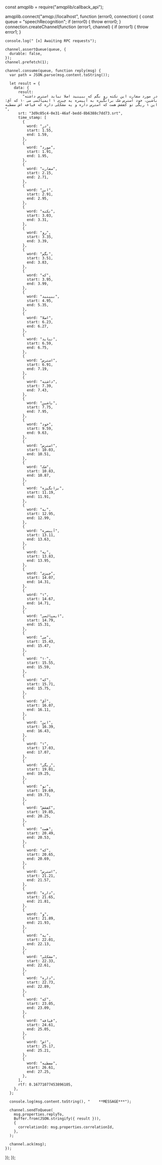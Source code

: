 const amqplib = require("amqplib/callback_api");

amqplib.connect("amqp://localhost", function (error0, connection) {
  const queue = "speechRecognition";
  if (error0) {
    throw error0;
  }
  connection.createChannel(function (error1, channel) {
    if (error1) {
      throw error1;
    }

    console.log(" [x] Awaiting RPC requests");

    channel.assertQueue(queue, {
      durable: false,
    });
    channel.prefetch(1);

    channel.consume(queue, function reply(msg) {
      var path = JSON.parse(msg.content.toString());

      let result = {
        data: {
          result:
            "در مورد سفارت این نکته رو بگم که ببینید اصلا نباید استرس داشته باشین، خود استرس شک برانگیزه به آپیسره یه چیزی ۱ ایمپالسی می ۱۰ که آق: این ۱ ریگی تو کفشش هست که استرس داره و یه مشکلی داره که قیافه اش مضطبه ",
          srt: "3d9c05c4-0e31-46af-bedd-8b6388c7dd73.srt",
          time_stamp: [
            {
              word: "در",
              start: 1.55,
              end: 1.59,
            },
            {
              word: "مورد",
              start: 1.91,
              end: 1.95,
            },
            {
              word: "سفارت",
              start: 2.15,
              end: 2.71,
            },
            {
              word: "این",
              start: 2.91,
              end: 2.95,
            },
            {
              word: "نکته",
              start: 3.03,
              end: 3.31,
            },
            {
              word: "رو",
              start: 3.35,
              end: 3.39,
            },
            {
              word: "بگم",
              start: 3.51,
              end: 3.83,
            },
            {
              word: "که",
              start: 3.95,
              end: 3.99,
            },
            {
              word: "ببینید",
              start: 4.95,
              end: 5.35,
            },
            {
              word: "اصلا",
              start: 6.23,
              end: 6.27,
            },
            {
              word: "نباید",
              start: 6.59,
              end: 6.75,
            },
            {
              word: "استرس",
              start: 6.91,
              end: 7.19,
            },
            {
              word: "داشته",
              start: 7.39,
              end: 7.43,
            },
            {
              word: "باشین",
              start: 7.75,
              end: 7.95,
            },
            {
              word: "خود",
              start: 9.59,
              end: 9.63,
            },
            {
              word: "استرس",
              start: 10.03,
              end: 10.51,
            },
            {
              word: "شک",
              start: 10.83,
              end: 10.87,
            },
            {
              word: "برانگیزه",
              start: 11.19,
              end: 11.91,
            },
            {
              word: "به",
              start: 12.95,
              end: 12.99,
            },
            {
              word: "آپیسره",
              start: 13.11,
              end: 13.63,
            },
            {
              word: "یه",
              start: 13.83,
              end: 13.95,
            },
            {
              word: "چیزی",
              start: 14.07,
              end: 14.31,
            },
            {
              word: "۱",
              start: 14.67,
              end: 14.71,
            },
            {
              word: "ایمپالسی",
              start: 14.79,
              end: 15.31,
            },
            {
              word: "می",
              start: 15.43,
              end: 15.47,
            },
            {
              word: "۱۰",
              start: 15.55,
              end: 15.59,
            },
            {
              word: "که",
              start: 15.71,
              end: 15.75,
            },
            {
              word: "آق",
              start: 16.07,
              end: 16.11,
            },
            {
              word: "این",
              start: 16.39,
              end: 16.43,
            },
            {
              word: "۱",
              start: 17.03,
              end: 17.07,
            },
            {
              word: "ریگی",
              start: 19.01,
              end: 19.25,
            },
            {
              word: "تو",
              start: 19.69,
              end: 19.73,
            },
            {
              word: "کفشش",
              start: 19.85,
              end: 20.25,
            },
            {
              word: "هست",
              start: 20.49,
              end: 20.53,
            },
            {
              word: "که",
              start: 20.65,
              end: 20.69,
            },
            {
              word: "استرس",
              start: 21.21,
              end: 21.57,
            },
            {
              word: "داره",
              start: 21.65,
              end: 21.81,
            },
            {
              word: "و",
              start: 21.89,
              end: 21.93,
            },
            {
              word: "یه",
              start: 22.01,
              end: 22.13,
            },
            {
              word: "مشکلی",
              start: 22.33,
              end: 22.61,
            },
            {
              word: "داره",
              start: 22.73,
              end: 22.89,
            },
            {
              word: "که",
              start: 23.05,
              end: 23.09,
            },
            {
              word: "قیافه",
              start: 24.61,
              end: 25.05,
            },
            {
              word: "اش",
              start: 25.17,
              end: 25.21,
            },
            {
              word: "مضطبه",
              start: 26.61,
              end: 27.25,
            },
          ],
          rtf: 0.16771077453896105,
        },
      };

      console.log(msg.content.toString(), "    **MESSAGE***");

      channel.sendToQueue(
        msg.properties.replyTo,
        Buffer.from(JSON.stringify({ result })),
        {
          correlationId: msg.properties.correlationId,
        },
      );

      channel.ack(msg);
    });
  });
});
